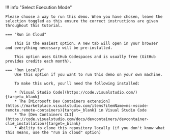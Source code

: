 !!! info "Select Execution Mode"

    Please choose a way to run this demo. When you have chosen, leave the selection toggled as this ensure the correct instructions are given throughout this tutorial.

    === "Run in Cloud"

        This is the easiest option. A new tab will open in your browser and everything necessary will be pre-installed.

        This option uses GitHub Codespaces and is usually free (GitHub provides credits each month).

    === "Run Locally"
        Use this option if you want to run this demo on your own machine.

        To make this work, you'll need the following installed:

        * [Visual Studio Code](https://code.visualstudio.com/){target=_blank}
        * The [Microsoft Dev Containers extension](https://marketplace.visualstudio.com/items?itemName=ms-vscode-remote.remote-containers){target=_blank} in Visual Studio Code
        * The [Dev Containers CLI](https://code.visualstudio.com/docs/devcontainers/devcontainer-cli#_installation){target=_blank}
        * Ability to clone this repository locally (if you don't know what this means, use the "run in cloud" option)